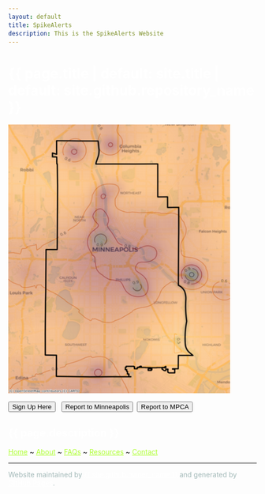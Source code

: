 ```yaml
---
layout: default
title: SpikeAlerts
description: This is the SpikeAlerts Website
---
```


<h1 class="project-name" style = "color:white">{{ page.title | default: site.title | default: site.github.repository_name }}</h1>

<img src="./figs/ExampleHazardIndex.png" alt="Example pm2.5 Hazard Index" class="responsive" width=450/> <!--width=500-->

<div class="button"><a href="https://redcap.ahc.umn.edu/surveys/?s=YNHFFJRRADMT7HLD"><button> Sign Up Here</button></a> &nbsp;
 <a href="https://app.smartsheet.com/b/form/45e0e547ab9046d3aecbdfd9f73498a7"><button> Report to Minneapolis </button></a>&nbsp;
  <a href="https://netweb.pca.state.mn.us/private/CitizenComplaints.aspx?RequestedPage=ComplaintForm&task=ComplaintEntryTask"><button> Report to MPCA </button></a>
</div>


<h2 class="project-tagline" style = "color:white">{{ page.description }} </h2>

<span> <a href="./index" style = "color: GreenYellow">Home</a> ~ <a href="./pages/about" style = "color: GreenYellow">About</a> ~ <a href="./pages/FAQs" style = "color: GreenYellow">FAQs</a> ~ <a href="./pages/resources" style = "color: GreenYellow">Resources</a> ~ <a href="./pages/contact" style = "color: GreenYellow">Contact</a> </span>

<hr>

 <span style = "color: #a1b8b7"> Website maintained by <a href="{{ site.github.owner_url }}" style = "color:white">{{ site.github.owner_name }}</a> and generated by <a href="https://pages.github.com" style = "color:white">GitHub Pages</a>.</span>
